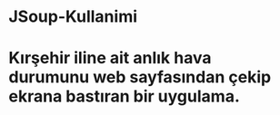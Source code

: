 # JSoup-Kullanimi
# Kırşehir iline ait anlık hava durumunu web sayfasından çekip ekrana bastıran bir uygulama.
